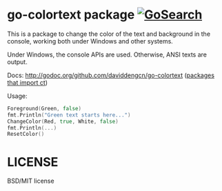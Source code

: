 go-colortext package [![GoSearch](http://go-search.org/badge?id=github.com%2Fdaviddengcn%2Fgo-colortext)](http://go-search.org/view?id=github.com%2Fdaviddengcn%2Fgo-colortext)
====================

This is a package to change the color of the text and background in the console, working both under Windows and other systems.

Under Windows, the console APIs are used. Otherwise, ANSI texts are output.

Docs: http://godoc.org/github.com/daviddengcn/go-colortext ([packages that import ct](http://go-search.org/view?id=github.com%2fdaviddengcn%2fgo-colortext))

Usage:
```go
Foreground(Green, false)
fmt.Println("Green text starts here...")
ChangeColor(Red, true, White, false)
fmt.Println(...)
ResetColor()
```

LICENSE
=======
BSD/MIT license
